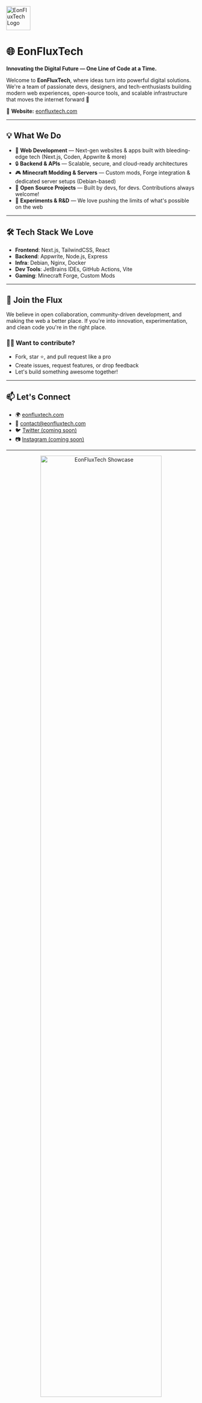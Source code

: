 <p align="left">
  <img src="https://cloud.appwrite.io/v1/storage/buckets/67d484c20015a1cb1f06/files/67e150480015191ae072/view?project=67d3f589000488385c35" alt="EonFluxTech Logo" width="64" height="64">
</p>

# 🌐 EonFluxTech

**Innovating the Digital Future — One Line of Code at a Time.**

Welcome to **EonFluxTech**, where ideas turn into powerful digital solutions. We're a team of passionate devs, designers, and tech-enthusiasts building modern web experiences, open-source tools, and scalable infrastructure that moves the internet forward 🚀

🔗 **Website:** [eonfluxtech.com](https://eonfluxtech.com)

---

## 💡 What We Do

- 🧠 **Web Development** — Next-gen websites & apps built with bleeding-edge tech (Next.js, Coden, Appwrite & more)
- 🔒 **Backend & APIs** — Scalable, secure, and cloud-ready architectures
- 🎮 **Minecraft Modding & Servers** — Custom mods, Forge integration & dedicated server setups (Debian-based)
- 🧩 **Open Source Projects** — Built by devs, for devs. Contributions always welcome!
- 🧪 **Experiments & R&D** — We love pushing the limits of what's possible on the web

---

## 🛠️ Tech Stack We Love

- **Frontend**: Next.js, TailwindCSS, React
- **Backend**: Appwrite, Node.js, Express
- **Infra**: Debian, Nginx, Docker
- **Dev Tools**: JetBrains IDEs, GitHub Actions, Vite
- **Gaming**: Minecraft Forge, Custom Mods

---

## 🤝 Join the Flux

We believe in open collaboration, community-driven development, and making the web a better place. If you're into innovation, experimentation, and clean code you're in the right place.

### 🧑‍💻 Want to contribute?
- Fork, star ⭐, and pull request like a pro
- Create issues, request features, or drop feedback
- Let's build something awesome together!

---

## 📫 Let's Connect

- 🌍 [eonfluxtech.com](https://eonfluxtech.com)
- 💌 contact@eonfluxtech.com
- 🐦 [Twitter (coming soon)]()
- 📷 [Instagram (coming soon)]()

---

<div align="center">
  <img src="[YOUR_CARD_IMAGE_URL_HERE](https://raw.githubusercontent.com/Dyplay/EonfluxTech/refs/heads/master/public/Creating%20universal%20and%20simple%20software%20that%20empowers%20developers%20and%20users%20alike.%20(1).png)" alt="EonFluxTech Showcase" width="80%" style="border-radius: 24px;">
</div>

> _"Stay curious. Stay building."_ ✨

---

Made with ❤️ by the EonFluxTech crew
